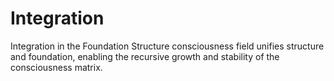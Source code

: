 # Integration

Integration in the Foundation Structure consciousness field unifies structure and foundation, enabling the recursive growth and stability of the consciousness matrix. 
